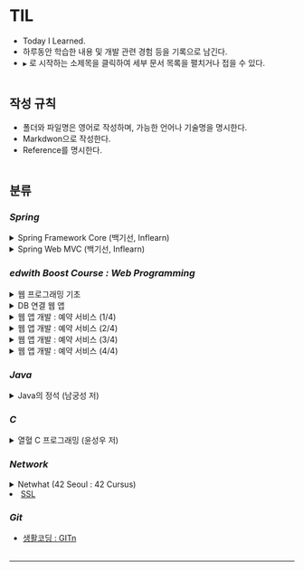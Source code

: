 TIL
===

-	Today I Learned.<br>
-	하루동안 학습한 내용 및 개발 관련 경험 등을 기록으로 남긴다.<br>
-	`▶` 로 시작하는 소제목을 클릭하여 세부 문서 목록을 펼치거나 접을 수 있다.<br><br>

작성 규칙
---------

-	폴더와 파일명은 영어로 작성하며, 가능한 언어나 기술명을 명시한다.<br>
-	Markdwon으로 작성한다.<br>
-	Reference를 명시한다.<br><br>

분류
----

### ***Spring***

<details><summary> Spring Framework Core (백기선, Inflearn)</summary>

-	[IoC Container와 Bean](https://github.com/xlffm3/TIL/blob/master/Spring/Inflearn_Baek_Spring/Spring_Framework_Core/Chapter1_IoC_Container_Bean.md)
-	[ApplicationContext와 다양한 Bean 설정](https://github.com/xlffm3/TIL/blob/master/Spring/Inflearn_Baek_Spring/Spring_Framework_Core/Chapter2_ApplicationContext_Setting.md)
-	[@Autowire](https://github.com/xlffm3/TIL/blob/master/Spring/Inflearn_Baek_Spring/Spring_Framework_Core/Chapter3_Autowire.md)
-	[@Component와 ComponentScan](https://github.com/xlffm3/TIL/blob/master/Spring/Inflearn_Baek_Spring/Spring_Framework_Core/Chapter4_Component_Scan.md)
-	[Bean의 Scope](https://github.com/xlffm3/TIL/blob/master/Spring/Inflearn_Baek_Spring/Spring_Framework_Core/Chapter5_Bean_Scope.md)
-	[Environment : Profile](https://github.com/xlffm3/TIL/blob/master/Spring/Inflearn_Baek_Spring/Spring_Framework_Core/Chapter6_Environment_Profile.md)
-	[Environment : Property](https://github.com/xlffm3/TIL/blob/master/Spring/Inflearn_Baek_Spring/Spring_Framework_Core/Chapter7_Environment_Property.md)
-	[MessageSource](https://github.com/xlffm3/TIL/blob/master/Spring/Inflearn_Baek_Spring/Spring_Framework_Core/Chapter8_MessageSource.md)
-	[ApplicationEventPublisher](https://github.com/xlffm3/TIL/blob/master/Spring/Inflearn_Baek_Spring/Spring_Framework_Core/Chapter9_ApplicationEventPublisher.md)
-	[ResourceLoader](https://github.com/xlffm3/TIL/blob/master/Spring/Inflearn_Baek_Spring/Spring_Framework_Core/Chapter10_ResourceLoader.md)
-	[Resource 추상화](https://github.com/xlffm3/TIL/blob/master/Spring/Inflearn_Baek_Spring/Spring_Framework_Core/Chapter11_Resource_Abstraction.md)
-	[Validation 추상화](https://github.com/xlffm3/TIL/blob/master/Spring/Inflearn_Baek_Spring/Spring_Framework_Core/Chapter12_Validation_Abstraction.md)
-	[Data Binding 추상화 : Property Editor](https://github.com/xlffm3/TIL/blob/master/Spring/Inflearn_Baek_Spring/Spring_Framework_Core/Chapter13_Property_Editor.md)
-	[Data Binding 추상화 : Converter 및 Formatter](https://github.com/xlffm3/TIL/blob/master/Spring/Inflearn_Baek_Spring/Spring_Framework_Core/Chapter14_Converter_Formatter.md)
-	[SpEL(Spring Expression Language)](https://github.com/xlffm3/TIL/blob/master/Spring/Inflearn_Baek_Spring/Spring_Framework_Core/Chapter15_SpEL.md)
-	[AOP 개념](https://github.com/xlffm3/TIL/blob/master/Spring/Inflearn_Baek_Spring/Spring_Framework_Core/Chapter16_AOP.md)
-	[Proxy 기반 AOP](https://github.com/xlffm3/TIL/blob/master/Spring/Inflearn_Baek_Spring/Spring_Framework_Core/Chapter17_Proxy_AOP.md)
-	[@AOP](https://github.com/xlffm3/TIL/blob/master/Spring/Inflearn_Baek_Spring/Spring_Framework_Core/Chapter18_AOP_Annotation.md)
-	[Null-Safety](https://github.com/xlffm3/TIL/blob/master/Spring/Inflearn_Baek_Spring/Spring_Framework_Core/Chapter19_Null_Safety.md)</details>

<details><summary> Spring Web MVC (백기선, Inflearn)</summary>

-	[Spring MVC](https://github.com/xlffm3/TIL/blob/master/Spring/Inflearn_Baek_Spring/Spring_Web_MVC/Chapter1_Spring_MVC.md)
-	[Servlet](https://github.com/xlffm3/TIL/blob/master/Spring/Inflearn_Baek_Spring/Spring_Web_MVC/Chapter2_Servlet.md)
-	[Servlet Listener 및 Filter](https://github.com/xlffm3/TIL/blob/master/Spring/Inflearn_Baek_Spring/Spring_Web_MVC/Chapter3-4_Servlet_Listener_Filter.md)
-	[Spring IoC Container 연동](https://github.com/xlffm3/TIL/blob/master/Spring/Inflearn_Baek_Spring/Spring_Web_MVC/Chapter5_Linking_Spring_IoC.md)
-	[Spring MVC 연동](https://github.com/xlffm3/TIL/blob/master/Spring/Inflearn_Baek_Spring/Spring_Web_MVC/Chapter6_Linking_Spring_MVC.md)
-	[DispatcherServlet](https://github.com/xlffm3/TIL/blob/master/Spring/Inflearn_Baek_Spring/Spring_Web_MVC/Chapter7-9_DispatcherServlet.md)
-	[Spring MVC 구성 요소](https://github.com/xlffm3/TIL/blob/master/Spring/Inflearn_Baek_Spring/Spring_Web_MVC/Chapter10-11_Spring_MVC_Components.md)
-	[@EnableWebMvc 및 WebMvcConfigurer](https://github.com/xlffm3/TIL/blob/master/Spring/Inflearn_Baek_Spring/Spring_Web_MVC/Chapter12-14_WebMvcConfigurer.md)
-	[Spring Boot의 Spring MVC 설정과 JSP 및 WAR 파일 배포](https://github.com/xlffm3/TIL/blob/master/Spring/Inflearn_Baek_Spring/Spring_Web_MVC/Chapter15-17_Spring_Boot_MVC_JSP.md)
-	[Formatter](https://github.com/xlffm3/TIL/blob/master/Spring/Inflearn_Baek_Spring/Spring_Web_MVC/Chapter18_Formatter.md)
-	[Domain Class Converter](https://github.com/xlffm3/TIL/blob/master/Spring/Inflearn_Baek_Spring/Spring_Web_MVC/Chapter19_Domain_Class_Converter.md)
-	[Handler Interceptor](https://github.com/xlffm3/TIL/blob/master/Spring/Inflearn_Baek_Spring/Spring_Web_MVC/Chapter20-21_Handler_Interceptor.md)
-	[Resource Handler](https://github.com/xlffm3/TIL/blob/master/Spring/Inflearn_Baek_Spring/Spring_Web_MVC/Chapter22_Resource_Handler.md)
-	[HTTP Message Converter](https://github.com/xlffm3/TIL/blob/master/Spring/Inflearn_Baek_Spring/Spring_Web_MVC/Chapter23-25_HTTP_Message_Converter.md)
-	[기타 WebMvcConfigurer 설정](https://github.com/xlffm3/TIL/blob/master/Spring/Inflearn_Baek_Spring/Spring_Web_MVC/Chapter26_WebMvcConfigurer_Setting.md)
-	[Spring MVC 설정 마무리 요약](https://github.com/xlffm3/TIL/blob/master/Spring/Inflearn_Baek_Spring/Spring_Web_MVC/Chapter27_Spring_MVC_Setting_Summary.md)
-	[HTTP Method](https://github.com/xlffm3/TIL/blob/master/Spring/Inflearn_Baek_Spring/Spring_Web_MVC/Chapter29_HTTP_Method.md)
-	[URI Pattern](https://github.com/xlffm3/TIL/blob/master/Spring/Inflearn_Baek_Spring/Spring_Web_MVC/Chapter30_URI_Pattern.md)
-	[Media Type](https://github.com/xlffm3/TIL/blob/master/Spring/Inflearn_Baek_Spring/Spring_Web_MVC/Chapter31_Media_Type.md)
-	[Header 및 Parameter](https://github.com/xlffm3/TIL/blob/master/Spring/Inflearn_Baek_Spring/Spring_Web_MVC/Chapter32_Header_Parameter.md)
-	[HEAD 및 OPTIONS](https://github.com/xlffm3/TIL/blob/master/Spring/Inflearn_Baek_Spring/Spring_Web_MVC/Chapter33_Head_Options.md)
-	[Custom Annotation](https://github.com/xlffm3/TIL/blob/master/Spring/Inflearn_Baek_Spring/Spring_Web_MVC/Chapter34_Custom_Annotation.md)
-	[Handler Method : URI Pattern](https://github.com/xlffm3/TIL/blob/master/Spring/Inflearn_Baek_Spring/Spring_Web_MVC/Chapter36-37_URI_Pattern.md)
-	[@RequestParam(단순 타입)](https://github.com/xlffm3/TIL/blob/master/Spring/Inflearn_Baek_Spring/Spring_Web_MVC/Chapter38_Request_Param.md)
-	[Form Submit](https://github.com/xlffm3/TIL/blob/master/Spring/Inflearn_Baek_Spring/Spring_Web_MVC/Chapter39_Form_Submit.md)
-	[@ModelAttribute와 @Validated 및 에러 처리](https://github.com/xlffm3/TIL/blob/master/Spring/Inflearn_Baek_Spring/Spring_Web_MVC/Chapter40-42_ModelAttribute_Validation.md)
-	[@SessionAttribute 및 @SessionAttributes](https://github.com/xlffm3/TIL/blob/master/Spring/Inflearn_Baek_Spring/Spring_Web_MVC/Chapter43-45_SessionAttributes.md)
-	[RedirectAttributes](https://github.com/xlffm3/TIL/blob/master/Spring/Inflearn_Baek_Spring/Spring_Web_MVC/Chapter46_RedirectAttributes.md)
-	[FlashAttributes](https://github.com/xlffm3/TIL/blob/master/Spring/Inflearn_Baek_Spring/Spring_Web_MVC/Chapter47_FlashAttributes.md)
-	[MultipartFile](https://github.com/xlffm3/TIL/blob/master/Spring/Inflearn_Baek_Spring/Spring_Web_MVC/Chapter48_MultipartFile.md)
-	[ResponseEntity](https://github.com/xlffm3/TIL/blob/master/Spring/Inflearn_Baek_Spring/Spring_Web_MVC/Chapter49_ResponseEntity.md)
-	[@RequestBody 및 HttpEntity](https://github.com/xlffm3/TIL/blob/master/Spring/Inflearn_Baek_Spring/Spring_Web_MVC/Chapter50_RequestBody_HttpEntity.md)
-	[@ResponseBody 및 ResponseEntity](https://github.com/xlffm3/TIL/blob/master/Spring/Inflearn_Baek_Spring/Spring_Web_MVC/Chapter51_ResponseBody_ResponseEntity.md)
-	[모델 @ModelAttribute](https://github.com/xlffm3/TIL/blob/master/Spring/Inflearn_Baek_Spring/Spring_Web_MVC/Chapter52_ModelAttribute.md)
-	[@InitBinder](https://github.com/xlffm3/TIL/blob/master/Spring/Inflearn_Baek_Spring/Spring_Web_MVC/Chapter53_InitBinder.md)
-	[@ExceptionHandler](https://github.com/xlffm3/TIL/blob/master/Spring/Inflearn_Baek_Spring/Spring_Web_MVC/Chapter54_ExceptionHandler.md)
-	[@ControllerAdvice](https://github.com/xlffm3/TIL/blob/master/Spring/Inflearn_Baek_Spring/Spring_Web_MVC/Chapter55_ControllerAdvice.md)

</details>

### ***edwith Boost Course : Web Programming***

<details><summary> 웹 프로그래밍 기초</summary>

-	[프로그래밍 언어의 이해](https://github.com/xlffm3/TIL/blob/master/edwith_Boost_Course_Web_Programming/1.Web_Programming_Basic/Understanding_Programming_Language.md)
-	[HTTP](https://github.com/xlffm3/TIL/blob/master/edwith_Boost_Course_Web_Programming/1.Web_Programming_Basic/HTTP.md)
-	[Browser](https://github.com/xlffm3/TIL/blob/master/edwith_Boost_Course_Web_Programming/1.Web_Programming_Basic/Browser.md)
-	[Web Server](https://github.com/xlffm3/TIL/blob/master/edwith_Boost_Course_Web_Programming/1.Web_Programming_Basic/Web_Server.md)
-	[WAS](https://github.com/xlffm3/TIL/blob/master/edwith_Boost_Course_Web_Programming/1.Web_Programming_Basic/WAS.md)
-	[Servlet](https://github.com/xlffm3/TIL/blob/master/edwith_Boost_Course_Web_Programming/1.Web_Programming_Basic/Servlet.md)</details>

<details><summary> DB 연결 웹 앱</summary>

-	[JavaScript 기초](https://github.com/xlffm3/TIL/blob/master/edwith_Boost_Course_Web_Programming/2.DB_WEB_APP/Javascript.md)
-	[Window 객체](https://github.com/xlffm3/TIL/blob/master/edwith_Boost_Course_Web_Programming/2.DB_WEB_APP/Window_Object.md)
-	[DOM & querySelector](https://github.com/xlffm3/TIL/blob/master/edwith_Boost_Course_Web_Programming/2.DB_WEB_APP/DOM_querySelector.md)
-	[JavaScript : Event](https://github.com/xlffm3/TIL/blob/master/edwith_Boost_Course_Web_Programming/2.DB_WEB_APP/Event.md)
-	[Ajax와 JSON 및 CORS](https://github.com/xlffm3/TIL/blob/master/edwith_Boost_Course_Web_Programming/2.DB_WEB_APP/Ajax_JSON_CORS.md)
-	[JSP](https://github.com/xlffm3/TIL/blob/master/edwith_Boost_Course_Web_Programming/2.DB_WEB_APP/JSP.md)
-	[Redirect & Forward](https://github.com/xlffm3/TIL/blob/master/edwith_Boost_Course_Web_Programming/2.DB_WEB_APP/Redirect_Forward.md)
-	[Scope](https://github.com/xlffm3/TIL/blob/master/edwith_Boost_Course_Web_Programming/2.DB_WEB_APP/Scope.md)
-	[EL](https://github.com/xlffm3/TIL/blob/master/edwith_Boost_Course_Web_Programming/2.DB_WEB_APP/EL.md)
-	[JSTL](https://github.com/xlffm3/TIL/blob/master/edwith_Boost_Course_Web_Programming/2.DB_WEB_APP/JSTL.md)
-	[DB](https://github.com/xlffm3/TIL/blob/master/edwith_Boost_Course_Web_Programming/2.DB_WEB_APP/DB.md)
-	[SQL](https://github.com/xlffm3/TIL/blob/master/edwith_Boost_Course_Web_Programming/2.DB_WEB_APP/SQL.md)
-	[Maven](https://github.com/xlffm3/TIL/blob/master/edwith_Boost_Course_Web_Programming/2.DB_WEB_APP/Maven.md)
-	[JDBC](https://github.com/xlffm3/TIL/blob/master/edwith_Boost_Course_Web_Programming/2.DB_WEB_APP/JDBC.md)
-	[Rest API](https://github.com/xlffm3/TIL/blob/master/edwith_Boost_Course_Web_Programming/2.DB_WEB_APP/RestAPI.md)
-	[Web API](https://github.com/xlffm3/TIL/blob/master/edwith_Boost_Course_Web_Programming/2.DB_WEB_APP/WebAPI.md)</details>

<details><summary> 웹 앱 개발 : 예약 서비스 (1/4)</summary>

-	[JavaScript : 배열](https://github.com/xlffm3/TIL/blob/master/edwith_Boost_Course_Web_Programming/3.WEB_APP_DEV_1/Array.md)
-	[JavaScript : 객체](https://github.com/xlffm3/TIL/blob/master/edwith_Boost_Course_Web_Programming/3.WEB_APP_DEV_1/Object.md)
-	[DOM API](https://github.com/xlffm3/TIL/blob/master/edwith_Boost_Course_Web_Programming/3.WEB_APP_DEV_1/DomAPI.md)
-	[Animation](https://github.com/xlffm3/TIL/blob/master/edwith_Boost_Course_Web_Programming/3.WEB_APP_DEV_1/Animation.md)
-	[DOMContentLoaded](https://github.com/xlffm3/TIL/blob/master/edwith_Boost_Course_Web_Programming/3.WEB_APP_DEV_1/DOMContentLoaded.md)
-	[Event Delegation](https://github.com/xlffm3/TIL/blob/master/edwith_Boost_Course_Web_Programming/3.WEB_APP_DEV_1/Event_Delegation.md)
-	[HTML Templating](https://github.com/xlffm3/TIL/blob/master/edwith_Boost_Course_Web_Programming/3.WEB_APP_DEV_1/HTML_Templating.md)
-	[Spring 기초](https://github.com/xlffm3/TIL/blob/master/edwith_Boost_Course_Web_Programming/3.WEB_APP_DEV_1/Spring.md)
-	[Spring IoC/DI Container ](https://github.com/xlffm3/TIL/blob/master/edwith_Boost_Course_Web_Programming/3.WEB_APP_DEV_1/Spring_IoC_DI_Container.md)
-	[Spring XML & Config 설정](https://github.com/xlffm3/TIL/blob/master/edwith_Boost_Course_Web_Programming/3.WEB_APP_DEV_1/Spring_XML_Config_Practice.md)
-	[Spring JDBC](https://github.com/xlffm3/TIL/blob/master/edwith_Boost_Course_Web_Programming/3.WEB_APP_DEV_1/Spring_JDBC.md)
-	[Spring MVC 기초](https://github.com/xlffm3/TIL/blob/master/edwith_Boost_Course_Web_Programming/3.WEB_APP_DEV_1/Spring_MVC.md)
-	[Spring MVC 실습](https://github.com/xlffm3/TIL/blob/master/edwith_Boost_Course_Web_Programming/3.WEB_APP_DEV_1/Spring_MVC_Practice.md)
-	[Layered Architecture 기초](https://github.com/xlffm3/TIL/blob/master/edwith_Boost_Course_Web_Programming/3.WEB_APP_DEV_1/Layered_Architecture.md)
-	[Layered Architecture 실습](https://github.com/xlffm3/TIL/blob/master/edwith_Boost_Course_Web_Programming/3.WEB_APP_DEV_1/Layered_Architecture_Practice.md)
-	[Rest Controller](https://github.com/xlffm3/TIL/blob/master/edwith_Boost_Course_Web_Programming/3.WEB_APP_DEV_1/Rest_Controller.md)</details>

<details><summary> 웹 앱 개발 : 예약 서비스 (2/4)</summary>

-	[JavaScript : 배열의 함수형 메소드](https://github.com/xlffm3/TIL/blob/master/edwith_Boost_Course_Web_Programming/4.WEB_APP_DEV_2/Array_Function.md)
-	[JavaScript : 객체 리터럴과 this](https://github.com/xlffm3/TIL/blob/master/edwith_Boost_Course_Web_Programming/4.WEB_APP_DEV_2/Object_Literal_This.md)
-	[jQuery](https://github.com/xlffm3/TIL/blob/master/edwith_Boost_Course_Web_Programming/4.WEB_APP_DEV_2/jQuery.md)
-	[JavaScript : Handlebar 라이브러리 활용](https://github.com/xlffm3/TIL/blob/master/edwith_Boost_Course_Web_Programming/4.WEB_APP_DEV_2/Handlebar.md)
-	[Clean Code](https://github.com/xlffm3/TIL/blob/master/edwith_Boost_Course_Web_Programming/4.WEB_APP_DEV_2/Clean_Code.md)</details>

<details><summary> 웹 앱 개발 : 예약 서비스 (3/4)</summary>

-	[JavaScript : 생성자 패턴](https://github.com/xlffm3/TIL/blob/master/edwith_Boost_Course_Web_Programming/5.WEB_APP_DEV_3/Constructor_Pattern.md)
-	[JavaScript : 정규 표현식](https://github.com/xlffm3/TIL/blob/master/edwith_Boost_Course_Web_Programming/5.WEB_APP_DEV_3/Regular_Expression.md)
-	[Form Data](https://github.com/xlffm3/TIL/blob/master/edwith_Boost_Course_Web_Programming/5.WEB_APP_DEV_3/Form_Data.md)
-	[상태 정보](https://github.com/xlffm3/TIL/blob/master/edwith_Boost_Course_Web_Programming/5.WEB_APP_DEV_3/State_Information.md)
-	[Cookie](https://github.com/xlffm3/TIL/blob/master/edwith_Boost_Course_Web_Programming/5.WEB_APP_DEV_3/Cookie.md)
-	[Session](https://github.com/xlffm3/TIL/blob/master/edwith_Boost_Course_Web_Programming/5.WEB_APP_DEV_3/Session.md)
-	[Interceptor](https://github.com/xlffm3/TIL/blob/master/edwith_Boost_Course_Web_Programming/5.WEB_APP_DEV_3/Interceptor.md)
-	[Argument Resolver](https://github.com/xlffm3/TIL/blob/master/edwith_Boost_Course_Web_Programming/5.WEB_APP_DEV_3/Argument_Resolver.md)</details>

<details><summary> 웹 앱 개발 : 예약 서비스 (4/4)</summary>

-	[File Upload : Front-End](https://github.com/xlffm3/TIL/blob/master/edwith_Boost_Course_Web_Programming/6.WEB_APP_DEV_4/File_Upload_FE.md)
-	[Logging](https://github.com/xlffm3/TIL/blob/master/edwith_Boost_Course_Web_Programming/6.WEB_APP_DEV_4/Logging.md)
-	[SLF4J](https://github.com/xlffm3/TIL/blob/master/edwith_Boost_Course_Web_Programming/6.WEB_APP_DEV_4/SLF4J.md)
-	[File Upload & Download : Back-End](https://github.com/xlffm3/TIL/blob/master/edwith_Boost_Course_Web_Programming/6.WEB_APP_DEV_4/File_Upload_Download_BE.md)</details>

### ***Java***

<details><summary> Java의 정석 (남궁성 저)</summary>

-	[Chapter 6 - 7 : OOP](https://github.com/xlffm3/TIL/blob/master/Java/Chapter6-7_OOP.md)
-	[Chapter 8 : 예외 처리](https://github.com/xlffm3/TIL/blob/master/Java/Chapter8_Exception_Handling.md)
-	[Chapter 9 : 유용한 클래스](https://github.com/xlffm3/TIL/blob/master/Java/Chapter9_Useful_Classes.md)
-	[Chapter 10 : 날짜와 시간 및 형식화](https://github.com/xlffm3/TIL/blob/master/Java/Chapter10_Date_Time_Format.md)
-	[Chapter 11 : 컬렉션 프레임웍](https://github.com/xlffm3/TIL/blob/master/Java/Chapter11_Collections_Framework.md)
-	[Chapter 12 : 지네릭스, 열거형, 애너테이션](https://github.com/xlffm3/TIL/blob/master/Java/Chapter12_Generics_Enums_Annotation.md)
-	[Chapter 13 : 쓰레드](https://github.com/xlffm3/TIL/blob/master/Java/Chapter13_Thread.md)
-	[Chapter 14 : 람다와 스트림](https://github.com/xlffm3/TIL/blob/master/Java/Chapter14_Lambda_Stream.md)
-	[Chapter 15 : I/O](https://github.com/xlffm3/TIL/blob/master/Java/Chapter15_IO.md)
-	[Chapter 16 : 네트워킹](https://github.com/xlffm3/TIL/blob/master/Java/Chapter16_Networking.md)</details>

### ***C***

<details><summary> 열혈 C 프로그래밍 (윤성우 저)</summary>

-	[Chapter 1 - 11 : C 언어의 기본](https://github.com/xlffm3/TIL/blob/master/C/Chapter1-11_C_Language_Basic.md)
-	[Chapter 12 : 포인터](https://github.com/xlffm3/TIL/blob/master/C/Chapter12_Pointer.md)
-	[Chapter 13 : 배열과 포인터](https://github.com/xlffm3/TIL/blob/master/C/Chapter13_Array_Pointer.md)
-	[Chapter 14 : 함수와 포인터](https://github.com/xlffm3/TIL/blob/master/C/Chapter14_Function_Pointer.md)
-	[Chapter 17 : 다중 포인터](https://github.com/xlffm3/TIL/blob/master/C/Chapter17_Pointer_to_Pointer.md)
-	[Chapter 18 : 다차원 배열과 포인터](https://github.com/xlffm3/TIL/blob/master/C/Chapter18_Multi-Dimensional_Array_Pointer.md)
-	[Chapter 19 : 함수 포인터와 Void 포인터](https://github.com/xlffm3/TIL/blob/master/C/Chapter19_Function_Pointer_Void_Pointer.md)
-	[Chapter 21 : 문자열 입출력](https://github.com/xlffm3/TIL/blob/master/C/Chapter21_String_IO.md)
-	[Chapter 22 - 23 : 구조체와 사용자 정의 자료형](https://github.com/xlffm3/TIL/blob/master/C/Chapter22-23_Structure_Typedef.md)
-	[Chapter 24 : 파일 입출력](https://github.com/xlffm3/TIL/blob/master/C/Chapter24_File_IO.md)
-	[Chapter 25 : 메모리 동적 할당](https://github.com/xlffm3/TIL/blob/master/C/Chapter25_Memory_Dynamic_Allocation.md)
-	[Chapter 26 : 매크로와 선행처리기](https://github.com/xlffm3/TIL/blob/master/C/Chapter26_Macro_Preprocessor.md)
-	[Chapter 27 : 파일 분할 및 헤더 파일 디자인](https://github.com/xlffm3/TIL/blob/master/C/Chapter27_File_Split_Header_File_Design.md)</details>

### ***Network***

<details><summary> Netwhat (42 Seoul : 42 Cursus)</summary>

-	[Network & Protocol](https://github.com/xlffm3/TIL/blob/master/Network/Netwhat/Network_Protocol.md)
-	[IP](https://github.com/xlffm3/TIL/blob/master/Network/Netwhat/IP.md)
-	[Subnet Mask](https://github.com/xlffm3/TIL/blob/master/Network/Netwhat/Subnet_Mask.md)
-	[Data Address](https://github.com/xlffm3/TIL/blob/master/Network/Netwhat/Data_Address.md)
-	[OSI](https://github.com/xlffm3/TIL/blob/master/Network/Netwhat/OSI.md)
-	[DNS](https://github.com/xlffm3/TIL/blob/master/Network/Netwhat/DNS.md)
-	[DHCP](https://github.com/xlffm3/TIL/blob/master/Network/Netwhat/DHCP.md)
-	[TCP](https://github.com/xlffm3/TIL/blob/master/Network/Netwhat/TCP.md)
-	[UDP](https://github.com/xlffm3/TIL/blob/master/Network/Netwhat/UDP.md)
-	[Routing](https://github.com/xlffm3/TIL/blob/master/Network/Netwhat/Routing.md)
-	[Gateway](https://github.com/xlffm3/TIL/blob/master/Network/Netwhat/Gateway.md)
-	[Port](https://github.com/xlffm3/TIL/blob/master/Network/Netwhat/Port.md)</details>
-	[SSL](https://github.com/xlffm3/TIL/blob/master/Network/SSL.md)<br>

### ***Git***

-	[생활코딩 : GITn](https://github.com/xlffm3/TIL/blob/master/Git/Git_Opentutorials.md)<br><br>

---
